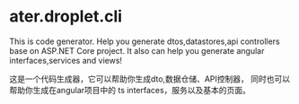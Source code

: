 # ater.droplet.cli
This is code generator.
Help you generate dtos,datastores,api controllers base on ASP.NET Core project.
It also can help you generate angular interfaces,services and views!

这是一个代码生成器，它可以帮助你生成dto,数据仓储、API控制器，
同时也可以帮助你生成在angular项目中的 ts interfaces，服务以及基本的页面。
